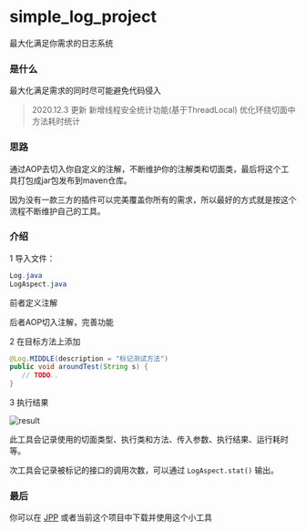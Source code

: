 # simple_log_project
最大化满足你需求的日志系统

### 是什么

最大化满足需求的同时尽可能避免代码侵入

> 2020.12.3 更新
> 新增线程安全统计功能(基于ThreadLocal)
> 优化环绕切面中方法耗时统计


### 思路

通过AOP去切入你自定义的注解，不断维护你的注解类和切面类，最后将这个工具打包成jar包发布到maven仓库。

因为没有一款三方的插件可以完美覆盖你所有的需求，所以最好的方式就是按这个流程不断维护自己的工具。



### 介绍

1 导入文件：

```java
Log.java
LogAspect.java
```

前者定义注解

后者AOP切入注解，完善功能



2 在目标方法上添加

```java
@Log.MIDDLE(description = "标记测试方法")
public void aroundTest(String s) {
   // TODO..
}
```



3 执行结果

![result](https://yloopdaed-public.oss-cn-shanghai.aliyuncs.com/logaspect.jpg)

此工具会记录使用的切面类型、执行类和方法、传入参数、执行结果、运行耗时等。

次工具会记录被标记的接口的调用次数，可以通过 `LogAspect.stat()` 输出。



### 最后

你可以在 [JPP](https://github.com/YorickYu/JPP/tree/main/src/main/java/com/yy/annotation) 或者当前这个项目中下载并使用这个小工具


